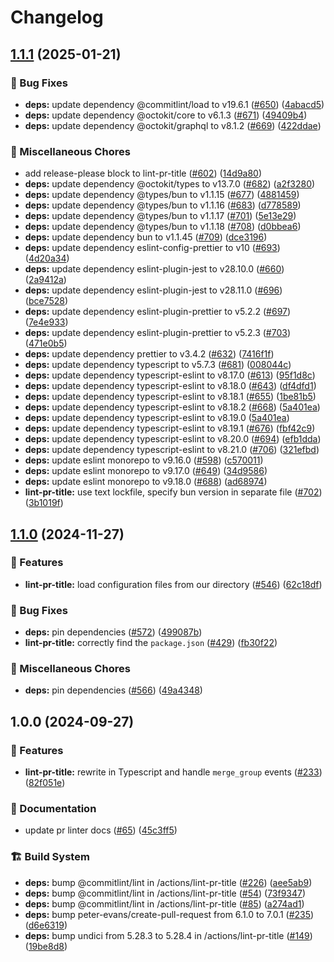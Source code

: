 # Changelog

## [1.1.1](https://github.com/khulnasoft/shared-workflows/compare/lint-pr-title-v1.1.0...lint-pr-title-v1.1.1) (2025-01-21)


### 🐛 Bug Fixes

* **deps:** update dependency @commitlint/load to v19.6.1 ([#650](https://github.com/khulnasoft/shared-workflows/issues/650)) ([4abacd5](https://github.com/khulnasoft/shared-workflows/commit/4abacd5a5d00df0bca418a08f35c76d487e04632))
* **deps:** update dependency @octokit/core to v6.1.3 ([#671](https://github.com/khulnasoft/shared-workflows/issues/671)) ([49409b4](https://github.com/khulnasoft/shared-workflows/commit/49409b4b91cbc6b9925c4c322fb0e4e02245b9f5))
* **deps:** update dependency @octokit/graphql to v8.1.2 ([#669](https://github.com/khulnasoft/shared-workflows/issues/669)) ([422ddae](https://github.com/khulnasoft/shared-workflows/commit/422ddaef434c10a8338f5ca8015eee81b3395fa8))


### 🔧 Miscellaneous Chores

* add release-please block to lint-pr-title ([#602](https://github.com/khulnasoft/shared-workflows/issues/602)) ([14d9a80](https://github.com/khulnasoft/shared-workflows/commit/14d9a8010a8bf34ad60e0aceee9db53f5b21c9ba))
* **deps:** update dependency @octokit/types to v13.7.0 ([#682](https://github.com/khulnasoft/shared-workflows/issues/682)) ([a2f3280](https://github.com/khulnasoft/shared-workflows/commit/a2f328087c2584edeefaa00bd8c041ffae7f9a1a))
* **deps:** update dependency @types/bun to v1.1.15 ([#677](https://github.com/khulnasoft/shared-workflows/issues/677)) ([4881459](https://github.com/khulnasoft/shared-workflows/commit/4881459e64c35a709ec818c2c2cc14f3eb7b2c3a))
* **deps:** update dependency @types/bun to v1.1.16 ([#683](https://github.com/khulnasoft/shared-workflows/issues/683)) ([d778589](https://github.com/khulnasoft/shared-workflows/commit/d778589582ad0b2d75c49543742173c2e98694a0))
* **deps:** update dependency @types/bun to v1.1.17 ([#701](https://github.com/khulnasoft/shared-workflows/issues/701)) ([5e13e29](https://github.com/khulnasoft/shared-workflows/commit/5e13e292b0349c6df2d86e8084b98599ad871541))
* **deps:** update dependency @types/bun to v1.1.18 ([#708](https://github.com/khulnasoft/shared-workflows/issues/708)) ([d0bbea6](https://github.com/khulnasoft/shared-workflows/commit/d0bbea64fe8a98258a0588d3244631fcb2df91cc))
* **deps:** update dependency bun to v1.1.45 ([#709](https://github.com/khulnasoft/shared-workflows/issues/709)) ([dce3196](https://github.com/khulnasoft/shared-workflows/commit/dce3196f450d5996a892145342320d9fc3c320bf))
* **deps:** update dependency eslint-config-prettier to v10 ([#693](https://github.com/khulnasoft/shared-workflows/issues/693)) ([4d20a34](https://github.com/khulnasoft/shared-workflows/commit/4d20a348fefc959fab4f4f07d22559de3005378a))
* **deps:** update dependency eslint-plugin-jest to v28.10.0 ([#660](https://github.com/khulnasoft/shared-workflows/issues/660)) ([2a9412a](https://github.com/khulnasoft/shared-workflows/commit/2a9412ae237aabd4f2844d03974f0eedb165ee7d))
* **deps:** update dependency eslint-plugin-jest to v28.11.0 ([#696](https://github.com/khulnasoft/shared-workflows/issues/696)) ([bce7528](https://github.com/khulnasoft/shared-workflows/commit/bce7528e10e8299a2d2d45d15ff2ff7356fbdbbf))
* **deps:** update dependency eslint-plugin-prettier to v5.2.2 ([#697](https://github.com/khulnasoft/shared-workflows/issues/697)) ([7e4e933](https://github.com/khulnasoft/shared-workflows/commit/7e4e93303ac0c664a665b0f6e9b6c13e344e00fc))
* **deps:** update dependency eslint-plugin-prettier to v5.2.3 ([#703](https://github.com/khulnasoft/shared-workflows/issues/703)) ([471e0b5](https://github.com/khulnasoft/shared-workflows/commit/471e0b5679d02505e4b91d6f35a09eaceaa21d7a))
* **deps:** update dependency prettier to v3.4.2 ([#632](https://github.com/khulnasoft/shared-workflows/issues/632)) ([7416f1f](https://github.com/khulnasoft/shared-workflows/commit/7416f1f508040d389bd6501fad67bc3a279bf485))
* **deps:** update dependency typescript to v5.7.3 ([#681](https://github.com/khulnasoft/shared-workflows/issues/681)) ([008044c](https://github.com/khulnasoft/shared-workflows/commit/008044c9e0dc5c2723e33bd08118b7ed95ac2676))
* **deps:** update dependency typescript-eslint to v8.17.0 ([#613](https://github.com/khulnasoft/shared-workflows/issues/613)) ([95f1d8c](https://github.com/khulnasoft/shared-workflows/commit/95f1d8ce881e09d28bb548ae77b2a61578dd49ad))
* **deps:** update dependency typescript-eslint to v8.18.0 ([#643](https://github.com/khulnasoft/shared-workflows/issues/643)) ([df4dfd1](https://github.com/khulnasoft/shared-workflows/commit/df4dfd1d746263d6a8aa7ef601b0906b5b851668))
* **deps:** update dependency typescript-eslint to v8.18.1 ([#655](https://github.com/khulnasoft/shared-workflows/issues/655)) ([1be81b5](https://github.com/khulnasoft/shared-workflows/commit/1be81b5ef02240e405b38ea86629b9f045558609))
* **deps:** update dependency typescript-eslint to v8.18.2 ([#668](https://github.com/khulnasoft/shared-workflows/issues/668)) ([5a401ea](https://github.com/khulnasoft/shared-workflows/commit/5a401ea5bf3826791c93755d0732895ba64c1a8a))
* **deps:** update dependency typescript-eslint to v8.19.0 ([5a401ea](https://github.com/khulnasoft/shared-workflows/commit/5a401ea5bf3826791c93755d0732895ba64c1a8a))
* **deps:** update dependency typescript-eslint to v8.19.1 ([#676](https://github.com/khulnasoft/shared-workflows/issues/676)) ([fbf42c9](https://github.com/khulnasoft/shared-workflows/commit/fbf42c96746483134f6eb21ea9483e36c9609fd7))
* **deps:** update dependency typescript-eslint to v8.20.0 ([#694](https://github.com/khulnasoft/shared-workflows/issues/694)) ([efb1dda](https://github.com/khulnasoft/shared-workflows/commit/efb1ddaf815258681b2f1ec3a0d7179b6b4c7008))
* **deps:** update dependency typescript-eslint to v8.21.0 ([#706](https://github.com/khulnasoft/shared-workflows/issues/706)) ([321efbd](https://github.com/khulnasoft/shared-workflows/commit/321efbd510f4778bc409cf6802367efaa060e5bb))
* **deps:** update eslint monorepo to v9.16.0 ([#598](https://github.com/khulnasoft/shared-workflows/issues/598)) ([c570011](https://github.com/khulnasoft/shared-workflows/commit/c5700112ba2e4fd4909f6e330b771ff795696b3f))
* **deps:** update eslint monorepo to v9.17.0 ([#649](https://github.com/khulnasoft/shared-workflows/issues/649)) ([34d9586](https://github.com/khulnasoft/shared-workflows/commit/34d9586edce818433c557b569c79852f00183045))
* **deps:** update eslint monorepo to v9.18.0 ([#688](https://github.com/khulnasoft/shared-workflows/issues/688)) ([ad68974](https://github.com/khulnasoft/shared-workflows/commit/ad689749accc6b1cc7e8ff474bd5abad0b139132))
* **lint-pr-title:** use text lockfile, specify bun version in separate file ([#702](https://github.com/khulnasoft/shared-workflows/issues/702)) ([3b1019f](https://github.com/khulnasoft/shared-workflows/commit/3b1019f1c33202353dd029c6a2d4c1b7fba54e23))

## [1.1.0](https://github.com/khulnasoft/shared-workflows/compare/lint-pr-title-v1.0.0...lint-pr-title-v1.1.0) (2024-11-27)


### 🎉 Features

* **lint-pr-title:** load configuration files from our directory ([#546](https://github.com/khulnasoft/shared-workflows/issues/546)) ([62c18df](https://github.com/khulnasoft/shared-workflows/commit/62c18dfbeb9558cfa2736ea1a59731d5dbfb0d98))


### 🐛 Bug Fixes

* **deps:** pin dependencies ([#572](https://github.com/khulnasoft/shared-workflows/issues/572)) ([499087b](https://github.com/khulnasoft/shared-workflows/commit/499087be57fff1d24da9a6324c06260d16a52d02))
* **lint-pr-title:** correctly find the `package.json` ([#429](https://github.com/khulnasoft/shared-workflows/issues/429)) ([fb30f22](https://github.com/khulnasoft/shared-workflows/commit/fb30f224476edf0bc49f4d9a398d454421989d07))


### 🔧 Miscellaneous Chores

* **deps:** pin dependencies ([#566](https://github.com/khulnasoft/shared-workflows/issues/566)) ([49a4348](https://github.com/khulnasoft/shared-workflows/commit/49a4348fb372ec3a866f275ce7a98fb21c2788c5))

## 1.0.0 (2024-09-27)


### 🎉 Features

* **lint-pr-title:** rewrite in Typescript and handle `merge_group` events ([#233](https://github.com/khulnasoft/shared-workflows/issues/233)) ([82f051e](https://github.com/khulnasoft/shared-workflows/commit/82f051e035ffb6f74dfdc2ce3a0d2eded327b0b0))


### 📝 Documentation

* update pr linter docs ([#65](https://github.com/khulnasoft/shared-workflows/issues/65)) ([45c3ff5](https://github.com/khulnasoft/shared-workflows/commit/45c3ff5c37e485d4c6eb8b4b25603b79df4dc72e))


### 🏗️ Build System

* **deps:** bump @commitlint/lint in /actions/lint-pr-title ([#226](https://github.com/khulnasoft/shared-workflows/issues/226)) ([aee5ab9](https://github.com/khulnasoft/shared-workflows/commit/aee5ab9e7b35eed475b97055a7153b45c354a19c))
* **deps:** bump @commitlint/lint in /actions/lint-pr-title ([#54](https://github.com/khulnasoft/shared-workflows/issues/54)) ([73f9347](https://github.com/khulnasoft/shared-workflows/commit/73f93470c0128cdda4257e8232239ece7bdab781))
* **deps:** bump @commitlint/lint in /actions/lint-pr-title ([#85](https://github.com/khulnasoft/shared-workflows/issues/85)) ([a274ad1](https://github.com/khulnasoft/shared-workflows/commit/a274ad1c1f005545a59a3a815e082cffc1491aa0))
* **deps:** bump peter-evans/create-pull-request from 6.1.0 to 7.0.1 ([#235](https://github.com/khulnasoft/shared-workflows/issues/235)) ([d6e6319](https://github.com/khulnasoft/shared-workflows/commit/d6e6319117708d6fb7c1757b3707a6f50c61b7e8))
* **deps:** bump undici from 5.28.3 to 5.28.4 in /actions/lint-pr-title ([#149](https://github.com/khulnasoft/shared-workflows/issues/149)) ([19be8d8](https://github.com/khulnasoft/shared-workflows/commit/19be8d8e991c75311a6c1723edce1559f207beef))
